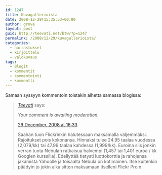```yaml
---
id: 1247
title: Kuvagallerioista
date: 2008-12-29T15:35:53+00:00
author: grove
layout: post
guid: http://teevati.net/btw/?p=1247
permalink: /2008/12/29/kuvagallerioista/
categories:
  - harrastukset
  - kirjoittelu
  - valokuvaus
tags:
  - Blogit
  - kommentit
  - kommentointi
  - kommentti
---
```

Samaan syssyyn kommentoin toistakin aihetta samassa blogissa:

> <div class="comment-author vcard">
>   <cite class="fn"><a class="url" rel="external nofollow" href="http://teevati.net/">Teevati</a></cite> <span class="says">says:</span>
> </div>
> 
> _Your comment is awaiting moderation._ 
> 
> <div class="comment-meta commentmetadata">
>   <a href="http://haapaniitty.net/tiina/2008/12/11/galleriav2-kuvatfi/comment-page-1/#comment-25">29 December, 2008 at 16:33</a>
> </div>
> 
> Saahan tuon Flickrinkin halutessaan maksamalla väljemmäksi. Rajoitukset pois kokonansa. Hinnaksi tulee 24.95 taalaa vuodessa (2,079/kk) tai 47.99 taalaa kahdessa (1,999/kk). Euroina siis jonkin verran tuota Nebulan ratkaisua halvempi (1,457 tai 1,401 euroa / kk Googlen kurssilla). Edellyttää tietysti luottokorttia ja rahojensa jakamista Yahoolle ja toisaalta Nebula on kotimainen. Itse kuitenkin päädyin jo jokin aika sitten maksamaan itselleni Flickr Pro:n.
